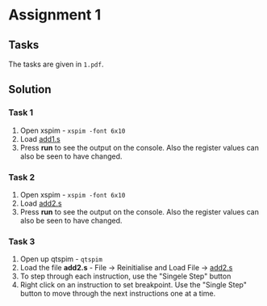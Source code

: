 # Assignment 1

## Tasks

The tasks are given in `1.pdf`.

## Solution

### Task 1
1. Open xspim - `xspim -font 6x10`
2. Load [add1.s](add1.s)
3. Press **run** to see the output on the console. Also the register values can also be seen to have changed.

### Task 2
1. Open xspim - `xspim -font 6x10`
2. Load [add2.s](add2.s)
3. Press **run** to see the output on the console. Also the register values can also be seen to have changed.

### Task 3
1. Open up qtspim - `qtspim`
2. Load the file **add2.s** - File → Reinitialise and Load File → [add2.s](add2.s)
3. To step through each instruction, use the "Singele Step" button
4. Right click on an instruction to set breakpoint. Use the "Single Step" button to move through the next instructions one at a time.